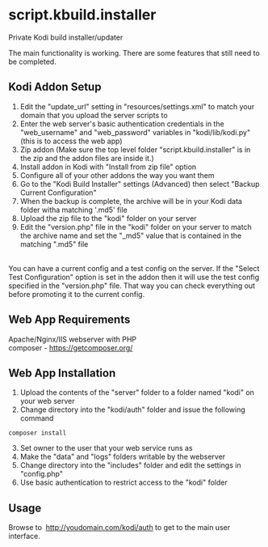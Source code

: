 # script.kbuild.installer
Private Kodi build installer/updater<br>

The main functionality is working.  There are some features that still need to be completed.<br>

## Kodi Addon Setup

1. Edit the "update_url" setting in "resources/settings.xml" to match your domain that you upload the server scripts to
2. Enter the web server's basic authentication credentials in the "web_username" and "web_password" variables in "kodi/lib/kodi.py" (this is to access the web app)
3. Zip addon (Make sure the top level folder "script.kbuild.installer" is in the zip and the addon files are inside it.)
4. Install addon in Kodi with "Install from zip file" option
5. Configure all of your other addons the way you want them
6. Go to the "Kodi Build Installer" settings (Advanced) then select "Backup Current Configuration"
7. When the backup is complete, the archive will be in your Kodi data folder witha matching '.md5' file
8. Upload the zip file to the "kodi" folder on your server
9. Edit the "version.php" file in the "kodi" folder on your server to match the archive name and set the "_md5" value that is contained in the matching ".md5" file
<br>
You can have a current config and a test config on the server.  If the "Select Test Configuration" option is set in the addon then it will use the test config specified in the "version.php" file.  That way you can check everything out before promoting it to the current config. 

## Web App Requirements

Apache/Nginx/IIS webserver with PHP<br>
composer  - https://getcomposer.org/

## Web App Installation

1. Upload the contents of the "server" folder to a folder named "kodi" on your web server
2. Change directory into the "kodi/auth" folder and issue the following command

```
composer install
```

3. Set owner to the user that your web service runs as
4. Make the "data" and "logs" folders writable by the webserver
5. Change directory into the "includes" folder and edit the settings in "config.php"
6. Use basic authentication to restrict access to the "kodi" folder

## Usage

Browse to  http://youdomain.com/kodi/auth to get to the main user interface.
